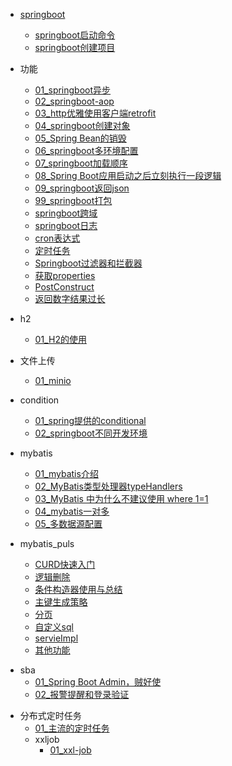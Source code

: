 - [springboot](springboot/README.md)
  - [springboot启动命令](springboot/springboot启动命令.md)
  - [springboot创建项目](springboot/start.md)

- 功能
  - [01_springboot异步](springboot/功能/01springboot异步.md)
  - [02_springboot-aop](springboot/功能/02aop.md)
  - [03_http优雅使用客户端retrofit](springboot/功能/03http客户端retrofit.md)
  - [04_springboot创建对象](springboot/功能/04springboot对象.md)
  - [05_Spring Bean的销毁](springboot/功能/05Spring_Bean的销毁.md)
  - [06_springboot多环境配置](springboot/功能/06springboot多环境配置.md)
  - [07_springboot加载顺序](springboot/功能/07springboot加载顺序.md)
  - [08_Spring Boot应用启动之后立刻执行一段逻辑](springboot/功能/08Springboot应用启动之后立刻执行一段逻辑.md)
  - [09_springboot返回json](springboot/功能/09springboot返回json.md)
  - [99_springboot打包](springboot/功能/99springboot打包.md)
  - [springboot跨域](springboot/功能/springboot跨域.md)
  - [springboot日志](springboot/功能/日志.md)
  - [cron表达式](springboot/功能/cron表达式.md)
  - [定时任务](springboot/功能/定时任务.md)
  - [Springboot过滤器和拦截器](springboot/功能/Springboot过滤器和拦截器.md)
  - [获取properties](springboot/功能/获取properties.md)
  - [PostConstruct](springboot/功能/PostConstruct.md)
  - [返回数字结果过长](springboot/功能/返回数字结果过长.md)

- h2
  - [01_H2的使用](springboot/h2/01H2的使用.md)

- 文件上传
  - [01_minio](springboot/文件上传/01minio.md)

- condition
  - [01_spring提供的conditional](springboot/condition/01spring提供的conditional.md)
  - [02_springboot不同开发环境](springboot/condition/02.springboot不同环境.md)

- mybatis
  - [01_mybatis介绍](springboot/mybatis/mybatis介绍.md)
  - [02_MyBatis类型处理器typeHandlers](springboot/mybatis/typeHanders.md)
  - [03_MyBatis 中为什么不建议使用 where 1=1](springboot/mybatis/注意.md)
  - [04_mybatis一对多](springboot/mybatis/mybatis一对多.md)
  - [05_多数据源配置](springboot/mybatis/多数据源配置.md)

- mybatis_puls
  - [CURD快速入门](springboot/mybatis_puls/CURD快速入门.md)
  - [逻辑删除](springboot/mybatis_puls/逻辑删除.md)
  - [条件构造器使用与总结](springboot/mybatis_puls/条件构造器使用与总结.md)
  - [主键生成策略](springboot/mybatis_puls/主键生成策略.md)
  - [分页](springboot/mybatis_puls/分页.md)
  - [自定义sql](springboot/mybatis_puls/自定义sql.md)
  - [servieImpl](springboot/mybatis_puls/servieImpl.md)
  - [其他功能](springboot/mybatis_puls/其他功能.md)

[comment]: <> (sba笔记需要完善)
- sba
  - [01_Spring Boot Admin，贼好使](springboot/sba/Spring_Boot_Admin.md)
  - [02_报警提醒和登录验证](springboot/sba/报警提醒和登录验证功能实现.md)

[comment]: <> (分布式定时任务)
- 分布式定时任务
  - [01_主流的定时任务](springboot/定时任务/主流的分布式定时任务.md)
  - xxljob
    - [01_xxl-job](springboot/定时任务/xxl-job/01xxljob使用.md)